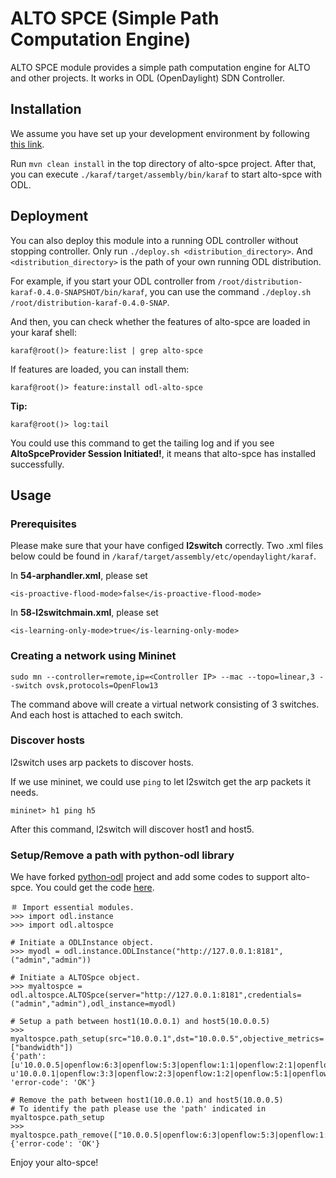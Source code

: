 # ALTO SPCE (Simple Path Computation Engine)

ALTO SPCE module provides a simple path computation engine for ALTO and other projects. It works in ODL (OpenDaylight) SDN Controller.

## Installation

We assume you have set up your development environment by following [this link](https://wiki.opendaylight.org/view/GettingStarted:Development_Environment_Setup).

Run `mvn clean install` in the top directory of alto-spce project. After that, you can execute `./karaf/target/assembly/bin/karaf` to start alto-spce with ODL.

## Deployment

You can also deploy this module into a running ODL controller without stopping controller. Only run `./deploy.sh <distribution_directory>`. And `<distribution_directory>` is the path of your own running ODL distribution.

For example, if you start your ODL controller from `/root/distribution-karaf-0.4.0-SNAPSHOT/bin/karaf`, you can use the command `./deploy.sh /root/distribution-karaf-0.4.0-SNAP`.

And then, you can check whether the features of alto-spce are loaded in your karaf shell:

```
karaf@root()> feature:list | grep alto-spce
```

If features are loaded, you can install them:

```
karaf@root()> feature:install odl-alto-spce
```

**Tip:**

```
karaf@root()> log:tail
```

You could use this command to get the tailing log and if you see **AltoSpceProvider Session Initiated!**, it means that alto-spce has installed successfully. 

## Usage
### Prerequisites

Please make sure that your have configed **l2switch** correctly. Two .xml files below could be found in `/karaf/target/assembly/etc/opendaylight/karaf`.

In **54-arphandler.xml**, please set

```
<is-proactive-flood-mode>false</is-proactive-flood-mode>
```

In **58-l2switchmain.xml**, please set

```
<is-learning-only-mode>true</is-learning-only-mode>
```

### Creating a network using Mininet

```
sudo mn --controller=remote,ip=<Controller IP> --mac --topo=linear,3 --switch ovsk,protocols=OpenFlow13
```

The command above will create a virtual network consisting of 3 switches. And each host is attached to each switch.

### Discover hosts

l2switch uses arp packets to discover hosts. 

If we use mininet, we could use `ping` to let l2switch get the arp packets it needs. 

```
mininet> h1 ping h5
```

After this command, l2switch will discover host1 and host5.


### Setup/Remove a path with python-odl library

We have forked [python-odl](https://github.com/SPRACE/python-odl) project and add some codes to support alto-spce. You could get the code [here](https://github.com/snlab/python-odl).

```
＃ Import essential modules.
>>> import odl.instance
>>> import odl.altospce

# Initiate a ODLInstance object.
>>> myodl = odl.instance.ODLInstance("http://127.0.0.1:8181",("admin","admin"))

# Initiate a ALTOSpce object.
>>> myaltospce = odl.altospce.ALTOSpce(server="http://127.0.0.1:8181",credentials=("admin","admin"),odl_instance=myodl)

# Setup a path between host1(10.0.0.1) and host5(10.0.0.5)
>>> myaltospce.path_setup(src="10.0.0.1",dst="10.0.0.5",objective_metrics=["bandwidth"])
{'path': [u'10.0.0.5|openflow:6:3|openflow:5:3|openflow:1:1|openflow:2:1|openflow:3:1|10.0.0.1', u'10.0.0.1|openflow:3:3|openflow:2:3|openflow:1:2|openflow:5:1|openflow:6:1|10.0.0.5'], 'error-code': 'OK'}

# Remove the path between host1(10.0.0.1) and host5(10.0.0.5)
# To identify the path please use the 'path' indicated in myaltospce.path_setup
>>> myaltospce.path_remove(["10.0.0.5|openflow:6:3|openflow:5:3|openflow:1:1|openflow:2:1|openflow:3:1|10.0.0.1","10.0.0.1|openflow:3:3|openflow:2:3|openflow:1:2|openflow:5:1|openflow:6:1|10.0.0.5"])
{'error-code': 'OK'}
```

Enjoy your alto-spce!
